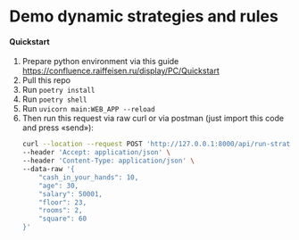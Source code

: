 Demo dynamic strategies and rules
==

#### Quickstart
1. Prepare python environment via this guide https://confluence.raiffeisen.ru/display/PC/Quickstart
1. Pull this repo
1. Run `poetry install`
1. Run `poetry shell`
1. Run `uvicorn main:WEB_APP --reload`
1. Then run this request via raw curl or via postman (just import this code and press «send»):
    ```bash
    curl --location --request POST 'http://127.0.0.1:8000/api/run-strategy/cashout/' \
    --header 'Accept: application/json' \
    --header 'Content-Type: application/json' \
    --data-raw '{
        "cash_in_your_hands": 10,
        "age": 30,
        "salary": 50001,
        "floor": 23,
        "rooms": 2,
        "square": 60
    }'
    ```
